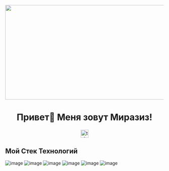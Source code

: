 <br clear="both">

<div align="center">
  <img height="300" width="600" src="https://user-images.githubusercontent.com/74038190/225813708-98b745f2-7d22-48cf-9150-083f1b00d6c9.gif"  />
</div>

###

<h1 align="center">Привет👋 Меня зовут Миразиз!</h1>

###
<div align="center">
<a href="https://t.me/CoderMiraziz" target="_blank">
    <img src="https://img.shields.io/static/v1?message=Telegram&logo=telegram&label=&color=2CA5E0&logoColor=white&labelColor=&style=for-the-badge" height="25" alt="telegram logo"  />
  </a>
</div>

## Мой Стек Технологий

![image](https://github.com/user-attachments/assets/822c9826-9279-4018-a9ca-2b198d53fe3c)
![image](https://github.com/user-attachments/assets/86b24550-9d95-4252-a176-ad9bb4e1c415)
![image](https://github.com/user-attachments/assets/f4606df4-3c53-401b-bcbd-3e96cfc96bc6)
![image](https://github.com/user-attachments/assets/27e1c2c9-a689-4cdb-8857-a28bba832973)
![image](https://github.com/user-attachments/assets/653f81e6-dac0-49e5-a6f5-a6764a7054ff)
![image](https://github.com/user-attachments/assets/fe451103-e1f0-4c68-9461-2747e0e43286)





<!--

